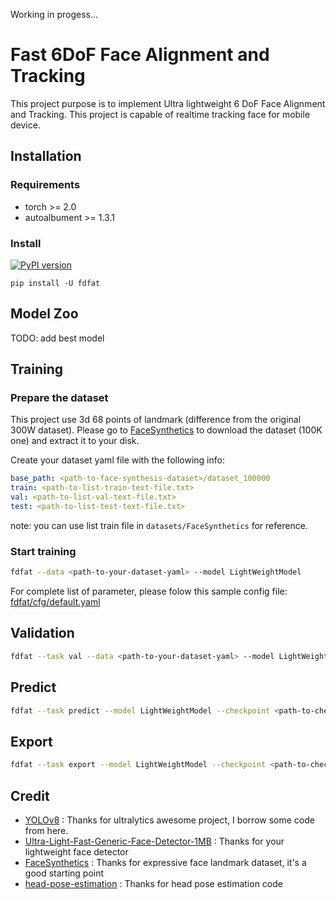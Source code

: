 

Working in progess...

# Fast 6DoF Face Alignment and Tracking

This project purpose is to implement Ultra lightweight 6 DoF Face Alignment and Tracking. This project is capable of realtime tracking face for mobile device.

## Installation

### Requirements

- torch >= 2.0
- autoalbument >= 1.3.1

### Install

[![PyPI version](https://badge.fury.io/py/fdfat.svg)](https://badge.fury.io/py/fdfat)

```
pip install -U fdfat
```

## Model Zoo

TODO: add best model

## Training

### Prepare the dataset

This project use 3d 68 points of landmark (difference from the original 300W dataset). Please go to [FaceSynthetics](https://github.com/microsoft/FaceSynthetics) to download the dataset (100K one) and extract it to your disk.

Create your dataset yaml file with the following info:

```yaml
base_path: <path-to-face-synthesis-dataset>/dataset_100000
train: <path-to-list-train-text-file.txt>
val: <path-to-list-val-text-file.txt>
test: <path-to-list-test-text-file.txt>
```

note: you can use list train file in `datasets/FaceSynthetics` for reference.

### Start training

```bash
fdfat --data <path-to-your-dataset-yaml> --model LightWeightModel
```

For complete list of parameter, please folow this sample config file: [fdfat/cfg/default.yaml](fdfat/cfg/default.yaml)

## Validation

```bash
fdfat --task val --data <path-to-your-dataset-yaml> --model LightWeightModel
```

## Predict

```bash
fdfat --task predict --model LightWeightModel --checkpoint <path-to-checkoint> --input <path-to-test-img>
```

## Export

```bash
fdfat --task export --model LightWeightModel --checkpoint <path-to-checkoint> --export_format tflite
```

## Credit

- [YOLOv8](https://github.com/ultralytics/ultralytics) : Thanks for ultralytics awesome project, I borrow some code from here.
- [Ultra-Light-Fast-Generic-Face-Detector-1MB](https://github.com/Linzaer/Ultra-Light-Fast-Generic-Face-Detector-1MB) : Thanks for your lightweight face detector
- [FaceSynthetics](https://github.com/microsoft/FaceSynthetics) : Thanks for expressive face landmark dataset, it's a good starting point
- [head-pose-estimation](https://github.com/yinguobing/head-pose-estimation) : Thanks for head pose estimation code